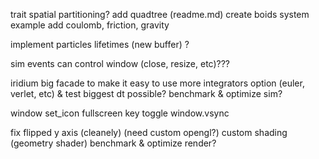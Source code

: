 trait spatial partitioning?
add quadtree (readme.md)
create boids system example
add coulomb, friction, gravity

implement particles lifetimes (new buffer) ?

sim events can control window (close, resize, etc)???

iridium big facade to make it easy to use
more integrators option (euler, verlet, etc) & test biggest dt possible?
benchmark & optimize sim?

window set_icon
fullscreen key toggle
window.vsync

fix flipped y axis (cleanely) (need custom opengl?)
custom shading (geometry shader)
benchmark & optimize render?
